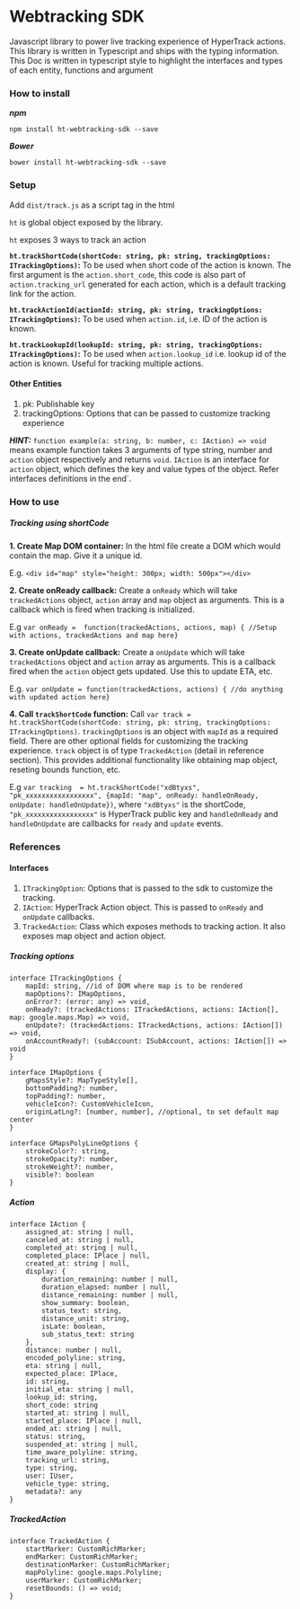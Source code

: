 # Webtracking SDK

Javascript library to power live tracking experience of HyperTrack actions. This library is written in Typescript and ships with the typing information. This Doc is written in typescript style to highlight the interfaces and types of each entity, functions and argument
 
### How to install

***npm***

`npm install ht-webtracking-sdk --save`

***Bower***

`bower install ht-webtracking-sdk --save`

### Setup
Add `dist/track.js` as a script tag in the html

`ht` is global object exposed by the library.

`ht` exposes 3 ways to track an action

**`ht.trackShortCode(shortCode: string, pk: string, trackingOptions: ITrackingOptions)`:** 
To be used when short code of the action is known. The first argument is the `action.short_code`, this code is also part of `action.tracking_url` generated for each action, which is a default tracking link for the action.

**`ht.trackActionId(actionId: string, pk: string, trackingOptions: ITrackingOptions)`:**
To be used when `action.id`, i.e. ID of the action is known.

**`ht.trackLookupId(lookupId: string, pk: string, trackingOptions: ITrackingOptions)`:**
To be used when `action.lookup_id` i.e. lookup id of the action is known. Useful for tracking multiple actions.

#### Other Entities

1. pk: Publishable key
2. trackingOptions: Options that can be passed to customize tracking experience


***HINT:*** `function example(a: string, b: number, c: IAction) => void` means example function takes 3 arguments of type string, number and `action` object respectively and returns `void`. `IAction` is an interface for `action` object, which defines the key and value types of the object. Refer interfaces definitions in the end`.

### How to use

##### Tracking using shortCode 

****1. Create Map DOM container:****
In the html file create a DOM which would contain the map. Give it a unique id. 

E.g. `<div id="map" style="height: 300px; width: 500px"></div>`

****2. Create onReady callback:****
Create a `onReady` which will take `trackedActions` object, `action` array and `map` object as arguments. This is a callback which is fired when tracking is initialized.

E.g `var onReady =  function(trackedActions, actions, map) { //Setup with actions, trackedActions and map here}`

****3. Create onUpdate callback:****
Create a `onUpdate` which will take `trackedActions` object and `action` array  as arguments. This is a callback fired when the `action` object gets updated. Use this to update ETA, etc. 

E.g. `var onUpdate = function(trackedActions, actions) { //do anything with updated action here}`

****4. Call `trackShortCode` function:****
Call `var track = ht.trackShortCode(shortCode: string, pk: string, trackingOptions: ITrackingOptions)`. `trackingOptions` is an object with `mapId` as a required field. There are other optional fields for customizing the tracking experience. `track` object is of type `TrackedAction` (detail in reference section). This provides additional functionality like obtaining map object, reseting bounds function, etc.

E.g `var tracking  = ht.trackShortCode("xdBtyxs", "pk_xxxxxxxxxxxxxxxxx", {mapId: "map", onReady: handleOnReady, onUpdate: handleOnUpdate})`, where `"xdBtyxs"` is the shortCode, `"pk_xxxxxxxxxxxxxxxxx"` is HyperTrack public key and `handleOnReady` and `handleOnUpdate` are callbacks for `ready` and `update` events.

### References 
#### Interfaces

1. `ITrackingOption`: Options that is passed to the sdk to customize the tracking.
2. `IAction`: HyperTrack Action object. This is passed to `onReady` and `onUpdate` callbacks.
3. `TrackedAction`: Class which exposes methods to tracking action. It also exposes map object and action object.

##### Tracking options
```
interface ITrackingOptions {
    mapId: string, //id of DOM where map is to be rendered
    mapOptions?: IMapOptions,
    onError?: (error: any) => void,
    onReady?: (trackedActions: ITrackedActions, actions: IAction[], map: google.maps.Map) => void,
    onUpdate?: (trackedActions: ITrackedActions, actions: IAction[]) => void,
    onAccountReady?: (subAccount: ISubAccount, actions: IAction[]) => void
}
```
```
interface IMapOptions {
    gMapsStyle?: MapTypeStyle[],
    bottomPadding?: number,
    topPadding?: number,
    vehicleIcon?: CustomVehicleIcon,
    originLatLng?: [number, number], //optional, to set default map center
}
```
```
interface GMapsPolyLineOptions {
    strokeColor?: string,
    strokeOpacity?: number,
    strokeWeight?: number,
    visible?: boolean
}
```

##### Action

```
interface IAction {
    assigned_at: string | null,
    canceled_at: string | null,
    completed_at: string | null,
    completed_place: IPlace | null,
    created_at: string | null,
    display: {
        duration_remaining: number | null,
        duration_elapsed: number | null,
        distance_remaining: number | null,
        show_summary: boolean,
        status_text: string,
        distance_unit: string,
        isLate: boolean,
        sub_status_text: string
    },
    distance: number | null,
    encoded_polyline: string,
    eta: string | null,
    expected_place: IPlace,
    id: string,
    initial_eta: string | null,
    lookup_id: string,
    short_code: string
    started_at: string | null,
    started_place: IPlace | null,
    ended_at: string | null,
    status: string,
    suspended_at: string | null,
    time_aware_polyline: string,
    tracking_url: string,
    type: string,
    user: IUser,
    vehicle_type: string,
    metadata?: any
}
```

##### TrackedAction

```
interface TrackedAction {
    startMarker: CustomRichMarker;
    endMarker: CustomRichMarker;
    destinationMarker: CustomRichMarker;
    mapPolyline: google.maps.Polyline;
    userMarker: CustomRichMarker;
    resetBounds: () => void;
}
```
